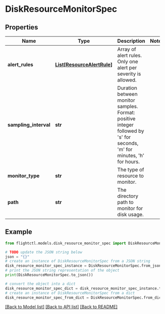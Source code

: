 # DiskResourceMonitorSpec


## Properties

Name | Type | Description | Notes
------------ | ------------- | ------------- | -------------
**alert_rules** | [**List[ResourceAlertRule]**](ResourceAlertRule.md) | Array of alert rules. Only one alert per severity is allowed. | 
**sampling_interval** | **str** | Duration between monitor samples. Format: positive integer followed by &#39;s&#39; for seconds, &#39;m&#39; for minutes, &#39;h&#39; for hours. | 
**monitor_type** | **str** | The type of resource to monitor. | 
**path** | **str** | The directory path to monitor for disk usage. | 

## Example

```python
from flightctl.models.disk_resource_monitor_spec import DiskResourceMonitorSpec

# TODO update the JSON string below
json = "{}"
# create an instance of DiskResourceMonitorSpec from a JSON string
disk_resource_monitor_spec_instance = DiskResourceMonitorSpec.from_json(json)
# print the JSON string representation of the object
print(DiskResourceMonitorSpec.to_json())

# convert the object into a dict
disk_resource_monitor_spec_dict = disk_resource_monitor_spec_instance.to_dict()
# create an instance of DiskResourceMonitorSpec from a dict
disk_resource_monitor_spec_from_dict = DiskResourceMonitorSpec.from_dict(disk_resource_monitor_spec_dict)
```
[[Back to Model list]](../README.md#documentation-for-models) [[Back to API list]](../README.md#documentation-for-api-endpoints) [[Back to README]](../README.md)


